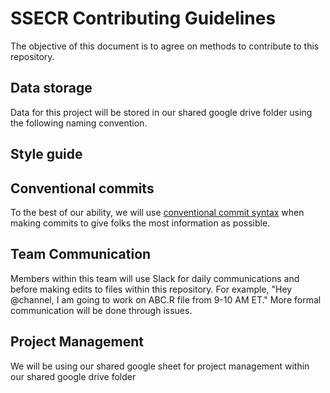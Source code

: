 # SSECR Contributing Guidelines
The objective of this document is to agree on methods to contribute to this repository.

## Data storage
Data for this project will be stored in our shared google drive folder using the following naming convention. 

## Style guide 

## Conventional commits
To the best of our ability, we will use [conventional commit syntax](https://njlyon0.github.io/tips/commits.html) when making commits to give folks the most information as possible. 

## Team Communication 
Members within this team will use Slack for daily communications and before making edits to files within this repository. For example, "Hey @channel, I am going to work on ABC.R file from 9-10 AM ET." More formal communication will be done through issues.  

## Project Management
We will be using our shared google sheet for project management within our shared google drive folder 

